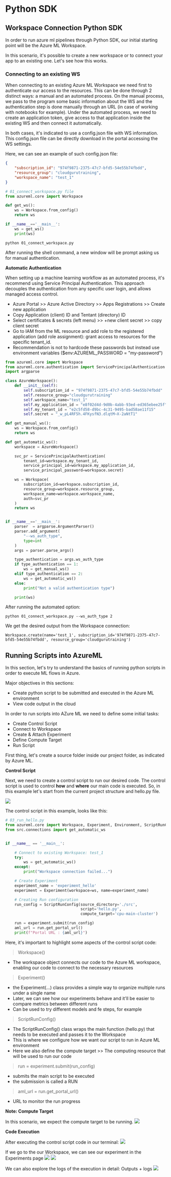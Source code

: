 # Python SDK 


## Workspace Connection Python SDK

In order to run azure ml pipelines through Python SDK, our initial starting point will be the Azure ML Workspace.

In this scenario, it's possible to create a new workspace or to connect your app to an existing one. Let's see how this 
works.

### Connecting to an existing WS

When connecting to an existing Azure ML Workspace we need first to authenticate our access to the resources. This can 
be done through 2 distinct ways: a manual and an automated process. On the manual process, we pass to the program some
basic information about the WS and the authentication step is done manually through an URL (in case of working with
notebooks for example). Under the automated process, we need to create an application token, give access to that application
inside the existing WS and then connect it automatically. 

In both cases, it's indicated to use a config.json file with WS information. This config.json file can be directly download in the portal
accessing the WS settings. 

Here, we can see an example of such config.json file:
````json
{
    "subscription_id": "974f9871-2375-47c7-bfd5-54e55b74fbdd",
    "resource_group": "cloudgurutraining",
    "workspace_name": "test_1"
}
````

````python
# 01_connect_workspace.py file
from azureml.core import Workspace

def get_ws():
    ws = Workspace.from_config()
    return ws

if __name__=='__main__':
    ws = get_ws()
    print(ws)
````
````
python 01_connect_workspace.py 
````

After running the shell command, a new window will be prompt asking us for manual authentication.

**Automatic Authentication**

When setting up a machine learning workflow as an automated process, it's recommend 
using Service Principal Authentication. This approach decouples the authentication from any specific user login, and allows managed access control.

* Azure Portal >> Azure Active Directory >> Apps Registrations >> Create new application
* Copy Application (client) ID and Tentant (directory) ID 
* Select certificates & secrets (left menu) >> +new client secret >> copy client secret
* Go to IAM from the ML resource and add role to the registered application (add role assignment): grant access to resources for the specific tenant_id.  
* Recommendation is not to hardcode these passwords but instead use environment variables ($env:AZUREML_PASSWORD = "my-password")

````python
from azureml.core import Workspace
from azureml.core.authentication import ServicePrincipalAuthentication
import argparse

class AzureWorkspace():
    def __init__(self):
        self.subscription_id = "974f9871-2375-47c7-bfd5-54e55b74fbdd"
        self.resource_group="cloudgurutraining"
        self.workspace_name="test_1"
        self.my_application_id = "e8f02d4d-9d0b-4abb-93ed-ed365ebee25f"
        self.my_tenant_id = "e2c5fd58-d9bc-4c31-9495-bad58ae11f15"
        self.secret = "_w_pL4RF5h.4FKysfN3.dlqtM~X-2aNtT1"

def get_manual_ws():
    ws = Workspace.from_config()
    return ws

def get_automatic_ws():
    workspace = AzureWorkspace()

    svc_pr = ServicePrincipalAuthentication(
        tenant_id=workspace.my_tenant_id,
        service_principal_id=workspace.my_application_id,
        service_principal_password=workspace.secret)

    ws = Workspace(
        subscription_id=workspace.subscription_id,
        resource_group=workspace.resource_group,
        workspace_name=workspace.workspace_name,
        auth=svc_pr
    )
    return ws


if __name__=='__main__':
    parser  = argparse.ArgumentParser()
    parser.add_argument(
        "--ws_auth_type",
        type=int
    )
    args = parser.parse_args()

    type_authentication = args.ws_auth_type
    if type_authentication == 1:
        ws = get_manual_ws()
    elif type_authentication == 2:
        ws = get_automatic_ws()
    else:
        print("Not a valid authentication type")

    print(ws)
````

After running the automated option:

````
python 01_connect_workspace.py --ws_auth_type 2
````

We get the desired output from the Workspace connection:

````
Workspace.create(name='test_1', subscription_id='974f9871-2375-47c7-bfd5-54e55b74fbdd', resource_group='cloudgurutraining')
````

## Running Scripts into AzureML

In this section, let's try to understand the basics of running python scripts in order to execute ML flows in Azure. 

Major objectives in this sections:
* Create python script to be submitted and executed in the Azure ML environment
* View code output in the cloud

In order to run scripts into AZure ML we need to define some initial tasks:
* Create Control Script
* Connect to Workspace
* Create & Attach Experiment
* Define Compute Target
* Run Script

First thing, let's create a source folder inside our project folder, as indicated by Azure ML.

**Control Script**

Next, we need to create a control script to run our desired code. The control script is used to control **how** and **where** our 
main code is executed. So, in this example let's start from the current project structure and hello.py file.

![](/assets/azure/cert/dp100/11.png) 

The control script in this example, looks like this:

````python
# 03_run_hello.py
from azureml.core import Workspace, Experiment, Environment, ScriptRunConfig
from src.connections import get_automatic_ws


if __name__ == '__main__':

    # Connect to existing Workspace: test_1
    try:
        ws = get_automatic_ws()
    except:
        print("Workspace connection failed...")

    # Create Experiment
    experiment_name = 'experiment_hello'
    experiment = Experiment(workspace=ws, name=experiment_name)

    # Creating Run configuration
    run_config = ScriptRunConfig(source_directory='./src',
                                 script='hello.py',
                                 compute_target='cpu-main-cluster')

    run = experiment.submit(run_config)
    aml_url = run.get_portal_url()
    print(f"Portal URL : {aml_url}")
````
Here, it's important to highlight some aspects of the control script code:

> Workspace()
- The workspace object connects our code to the Azure ML workspace, enabling our code to connect to the necessary
resources

> Experiment()
- the Experiment(...) class provides a simple way to organize multiple runs under a single name
- Later, we can see how our experiments behave and it'll be easier to compare metrics between different runs
- Can be used to try different models and fe steps, for example

> ScriptRunConfig()
- The ScriptRunConfig() class wraps the main function (hello.py) that needs to be executed and passes it to the Workspace
- This is where we configure how we want our script to run in Azure ML environment
- Here we also define the compute target >> The computing resource that will be used to run our code

> run = experiment.submit(run_config)
- submits the main script to be executed
- the submission is called a RUN 

> aml_url = run.get_portal_url()
- URL to monitor the run progress

**Note: Compute Target**

In this scenario, we expect the compute target to be running. 
![](/assets/azure/cert/dp100/12.png) 

**Code Execution**

After executing the control script code in our terminal:
![](/assets/azure/cert/dp100/13.png)

If we go to the our Workspace, we can see our experiment in the Experiments page
![](/assets/azure/cert/dp100/15.png)
![](/assets/azure/cert/dp100/16.png)

We can also explore the logs of the execution in detail: Outputs + logs
![](/assets/azure/cert/dp100/17.png)